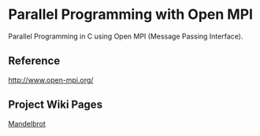 # Parallel Programming with Open MPI
Parallel Programming in C using Open MPI (Message Passing Interface).

## Reference
http://www.open-mpi.org/

## Project Wiki Pages

[Mandelbrot](https://github.com/cabelshrestha/parallelprogrammingOpenMPI/wiki/MandelBrot)


